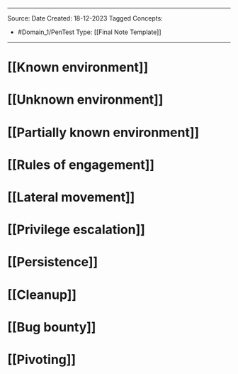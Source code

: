 - - -
Source:
Date Created:  18-12-2023
Tagged Concepts:
- #Domain_1/PenTest 
Type: [[Final Note Template]]
- - - 

# [[Known environment]]
# [[Unknown environment]]
# [[Partially known environment]]
# [[Rules of engagement]]
# [[Lateral movement]]
# [[Privilege escalation]]
# [[Persistence]]
# [[Cleanup]]
# [[Bug bounty]]
# [[Pivoting]]